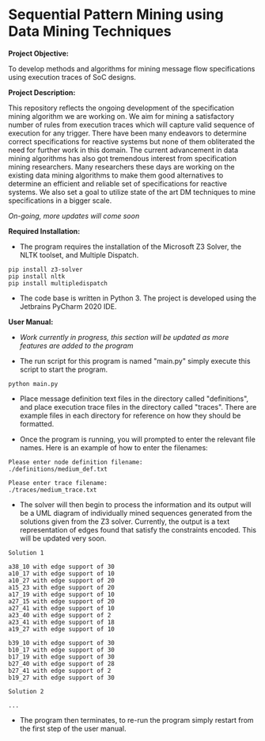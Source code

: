 # Sequential Pattern Mining using Data Mining Techniques

**Project Objective:**

To develop methods and algorithms for mining message flow specifications using execution traces of SoC designs.

**Project Description:** 

This repository reflects the ongoing development of the specification mining algorithm we are working on. We aim for mining a satisfactory number of rules from execution traces which will capture valid sequence of execution for any trigger. There have been many endeavors to determine correct specifications for reactive systems but none of them obliterated the need for further work in this domain. The current advancement in data mining algorithms has also got tremendous interest from specification mining researchers. Many researchers these days are working on the existing data mining algorithms to make them good alternatives to determine an efficient and reliable set of specifications for reactive systems. We also set a goal to utilize state of the art DM techniques to mine specifications in a bigger scale.   

*On-going, more updates will come soon*

**Required Installation:** 

* The program requires the installation of the Microsoft Z3 Solver, the 
NLTK toolset, and Multiple Dispatch. 

```
pip install z3-solver
pip install nltk
pip install multipledispatch
```
* The code base is written in Python 3.
The project is developed using the Jetbrains PyCharm 2020 IDE.

**User Manual:** 

* *Work currently in progress, this section will be updated as more features are added to the program*

* The run script for this program is named "main.py" simply execute this script
to start the program.

```
python main.py
```

* Place message definition text files in the directory called "definitions", and place
execution trace files in the directory called "traces". There are example files in each directory
for reference on how they should be formatted.

* Once the program is running, you will prompted to enter the relevant file names.
Here is an example of how to enter the filenames:

```
Please enter node definition filename:
./definitions/medium_def.txt

Please enter trace filename:
./traces/medium_trace.txt

```
* The solver will then begin to process the information and its output will
be a UML diagram of individually mined sequences generated from the solutions
given from the Z3 solver. Currently, the output is a text representation of edges
found that satisfy the constraints encoded. This will be updated very soon.

```
Solution 1

a38_10 with edge support of 30
a10_17 with edge support of 10
a10_27 with edge support of 20
a15_23 with edge support of 20
a17_19 with edge support of 10
a27_15 with edge support of 20
a27_41 with edge support of 10
a23_40 with edge support of 2
a23_41 with edge support of 18
a19_27 with edge support of 10

b39_10 with edge support of 30
b10_17 with edge support of 30
b17_19 with edge support of 30
b27_40 with edge support of 28
b27_41 with edge support of 2
b19_27 with edge support of 30

Solution 2

...

```

* The program then terminates, to re-run the program simply restart from the first step
of the user manual.
